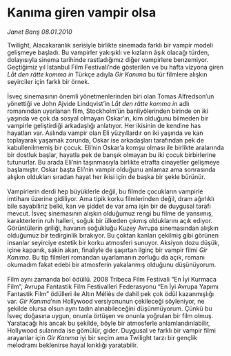 # Kanıma giren vampir olsa

*Janet Barış 08.01.2010*

<div class="yazi">Twilight, Alacakaranlık serisiyle birlikte sinemada farklı bir vampir modeli gelişmeye başladı. Bu vampirler yakışıklı ve kızların âşık olacağı türden, dolayısıyla sinema tarihinde rastladığımız diğer vampirlere benzemiyor. Geçtiğimiz yıl İstanbul Film Festivali’nde gösterilen ve bu hafta vizyona giren <i>Låt den rätte komma in</i> Türkçe adıyla <i>Gir Kanıma</i> bu tür filmlere alışkın seyirciler için farklı bir örnek.<br/><br/>İsveç sinemasının önemli yönetmenlerinden biri olan Tomas Alfredson’un yönettiği ve John Ajvide Lindqvist’in <i>Låt den rätte komma in</i> adlı romanından uyarlanan film, Stockholm’ün banliyölerinden birinde on iki yaşında ve çok da sosyal olmayan Oskar’ın, kim olduğunu bilmeden bir vampirle geliştirdiği arkadaşlığı anlatıyor. Her ikisinin de kendine has hayatları var. Aslında vampir olan Eli yüzyıllardır on iki yaşında ve kan toplayarak yaşamak zorunda, Oskar ise arkadaşları tarafından pek de kabullenilmemiş bir çocuk. Eli’nin Oskar’a komşu olması ile birlikte aralarında bir dostluk başlar, hayatla pek de barışık olmayan bu iki çocuk birbirlerine tutunurlar. Bu arada Eli’nin taşınmasıyla birlikte etrafta cinayetler gelişmeye başlamıştır. Oskar başta Eli’nin vampir olduğunu anlamaz ama sonrasında alışkın oldukları sıradan hayat her ikisi için de başka bir şekle bürünür. <br/><br/>Vampirlerin derdi hep büyüklerle değil, bu filmde çocukların vampirle imtihanı üzerine gidiliyor. Ama tipik korku filmlerinden değil, dram ağırlıklı bile sayabiliriz belki, kan ve şiddet de var ama işin bir de duygusal tarafı mevcut. İsveç sinemasının alışkın olduğumuz rengi bu filme de yansımış, karakterlerin ruh halleri, soğuk bir ülkeden çıkmış olduklarını açık ediyor. Görüntülerin griliği, havanın soğukluğu Kuzey Avrupa sinemasından alışkın olduğumuz bir tedirginlik bırakıyor. Bu çoktan kanları çekilmiş gibi görünen insanlar seyirciye estetik bir korku atmosferi sunuyor. Aksiyon dozu düşük, içine kapanık, sakin akan, finaliyle de şaşırtan ilginç bir vampir filmi <i>Gir Kanıma</i>. Bu tip filmleri romandan uyarlamanın zorluğu da açık, romanı okumadım fakat edebi bir atmosferin yakalanmış olduğunu düşünüyorum. <br/><br/>Film aynı zamanda bol ödüllü. 2008 Tribeca Film Festivali “En İyi Kurmaca Film”, Avrupa Fantastik Film Festivalleri Federasyonu “En İyi Avrupa Yapımı Fantastik Film” ödülleri ile Altın Méliès de dahil pek çok ödül kazanmışlığı var. <i>Gir Kanıma</i>’nın Hollywood versiyonunun çekileceği söyleniyor, ne şekilde olursa olsun aynı tadın alınabileceğini düşünmüyorum. Çünkü bu İsveç doğasına uygun, onunla örtüşen ve onunla yoğrulan bir film olmuş. Yaratacağı his ancak bu şekilde, böyle bir atmosferle anlamlandırılabilir, Hollywood sularında ise gömülür, gider. Duygusal ve farklı bir vampir filmi arayanlar için <i>Gir Kanıma</i> iyi bir seçim ama Twilight tarzı bir gençlik melodramı beklenirse hayal kırıklığı yaratabilir.</div>
